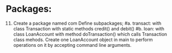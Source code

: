 # Packages:
11.	Create a package named com
Define subpackages; 
#a.	transact: with class Transaction with static methods credit() and debit()
#b.	loan: with class LoanAccount with method doTransaction() which calls Transaction class mehods. Create one LoanAccount object in main to perform operations on it by accepting command line arguments.
